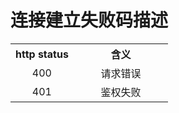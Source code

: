 # 连接建立失败码描述

<table style="text-align:center;">
<tr><th width="40%">http status</th><th>含义</th></tr>
<tr><td>400</td><td>请求错误</td></tr>
<tr><td>401</td><td>鉴权失败</td></tr>
</table>